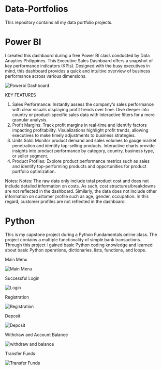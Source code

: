 # Data-Portfolios
This repository contains all my data portfolio projects.

# Power BI
I created this dashbaord during a free Power BI class conducted by Data Anaytics Philippines. This Executive Sales Dashboard offers a snapshot of key performance indicators (KPIs). Designed with the busy executives in mind, this dashboard provides a quick and intuitive overview of business performance across various dimensions.

![Powerbi Dashboard](https://github.com/Raychpt/Data-Portfolios/assets/153330953/2791892d-dd9c-4f90-ac50-5d54d9de5767)



KEY FEATURES
1.	Sales Performance: Instantly assess the company's sales performance with clear visuals displaying profit trends over time. Dive deeper into country or product-specific sales data with interactive filters for a more granular analysis.
2.	Profit Margins: Track profit margins in real-time and identify factors impacting profitability. Visualizations highlight profit trends, allowing executives to make timely adjustments to business strategies.
3.	Units Sold: Monitor product demand and sales volumes to gauge market penetration and identify top-selling products. Interactive charts provide insights into product performance by category, country, business type, or seller segment.
4.	Product Profiles: Explore product performance metrics such as sales and identify top-performing products and opportunities for product portfolio optimization.

Notes: Notes: The raw data only include total product cost and does not include detailed information on costs. As such, cost structures/breakdowns are not reflected in the dashboard. Similarly, the data does not include other information on customer profile such as age, gender, occupation. In this regard, customer profiles are not reflected in the dashboard

# Python
This is my capstone project during a Python Fundamentals online class. The project contains a multiple functionality of simple bank transactions. Through this project I gained basic Python coding knowledge and learned about basic Python operations, dictionaries, lists, functions, and loops.

Main Menu

![Main Menu](https://github.com/Raychpt/Data-Portfolios/assets/153330953/60c89c8a-d4f7-427a-9ee7-cb8ac96c9503)


Successful Login

![Login](https://github.com/Raychpt/Data-Portfolios/assets/153330953/7dcf824f-6bb3-4064-9e5a-959b3baacdcb)

Registration

![Registration](https://github.com/Raychpt/Data-Portfolios/assets/153330953/f0d566b6-061d-4238-b70a-0111e544a47c)

Deposit

![Deposit](https://github.com/Raychpt/Data-Portfolios/assets/153330953/ab2cdce9-b4ce-43ce-956b-1f3233d6277f)

Withdraw and Account Balance

![withdraw and balance](https://github.com/Raychpt/Data-Portfolios/assets/153330953/668cc027-0f94-4343-ac98-63e0a4067b6f)

Transfer Funds

![Transfer Funds](https://github.com/Raychpt/Data-Portfolios/assets/153330953/619d7a78-907a-4aed-961b-76bfdddaca91)


